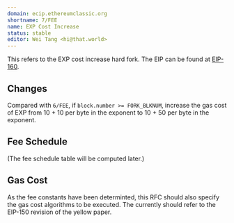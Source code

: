```yaml
---
domain: ecip.ethereumclassic.org
shortname: 7/FEE
name: EXP Cost Increase
status: stable
editor: Wei Tang <hi@that.world>
---
```


This refers to the EXP cost increase hard fork. The EIP can be found
at [EIP-160](https://github.com/ethereum/EIPs/issues/160).

## Changes

Compared with `6/FEE`, if `block.number >= FORK_BLKNUM`, increase the
gas cost of EXP from 10 + 10 per byte in the exponent to 10 + 50 per
byte in the exponent.

## Fee Schedule

(The fee schedule table will be computed later.)

## Gas Cost

As the fee constants have been determinted, this RFC should also specify the gas cost algorithms to be executed. The currently should refer to the EIP-150 revision of the yellow paper.
